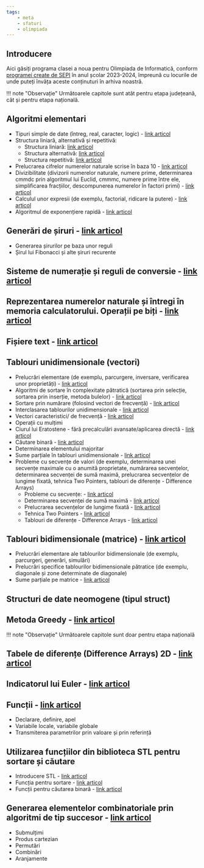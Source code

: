 ```yaml
---
tags:
    - meta
    - sfaturi
    - olimpiada
---
```


## Introducere

Aici găsiți programa clasei a noua pentru Olimpiada de Informatică, conform
[programei create de
SEPI](https://sepi.ro/assets/upload-file/oni2024/Programa%20pentru%20olimpiada%20de%20informatica_gimnaziu%20si%20liceu.pdf)
în anul școlar 2023-2024, împreună cu locurile de unde puteți învăța aceste
conținuturi în arhiva noastră.

!!! note "Observație"
    Următoarele capitole sunt atât pentru etapa județeană, cât și pentru etapa
    națională.

## Algoritmi elementari

- Tipuri simple de date (întreg, real, caracter, logic) - [link articol](../cppintro/data-types.md)
- Structura liniară, alternativă și repetitivă:
  - Structura liniară: [link articol](../cppintro/basic-math.md)
  - Structura alternativă: [link articol](../cppintro/conditions-if.md)
  - Structura repetitivă: [link articol](../cppintro/loops.md)
- Prelucrarea cifrelor numerelor naturale scrise în baza 10 - [link articol](../usor/digits-manipulation.md)
- Divizibilitate (divizorii numerelor naturale, numere prime, determinarea cmmdc prin algoritmul lui Euclid, cmmmc, numere prime între ele, simplificarea fracțiilor, descompunerea numerelor în factori primi) - [link articol](../usor/divisibility.md)
- Calculul unor expresii (de exemplu, factorial, ridicare la putere) - [link articol](../cppintro/basic-math.md)
- Algoritmul de exponențiere rapidă - [link articol](../mediu/pow-log.md#ridicarea-la-putere-in-timp-logaritmic)

## Generări de șiruri - [link articol](../usor/generarea-sirurilor.md)

- Generarea șirurilor pe baza unor reguli
- Șirul lui Fibonacci și alte șiruri recurente

## Sisteme de numerație și reguli de conversie - [link articol](../mediu/number-bases.md)

## Reprezentarea numerelor naturale și întregi în memoria calculatorului. Operații pe biți - [link articol](../mediu/bitwise-ops.md)

## Fișiere text - [link articol](../cppintro/input-output.md#citirea-si-afisarea-folosind-fisiere)

## Tablouri unidimensionale (vectori)

- Prelucrări elementare (de exemplu, parcurgere, inversare, verificarea unor
  proprietăți) - [link articol](../cppintro/arrays.md)
- Algoritmi de sortare în complexitate pătratică (sortarea prin selecție,
  sortarea prin inserție, metoda bulelor) - [link
  articol](../usor/sorting.md#algoritmi-de-sortare-in-on2)
- Sortare prin numărare (folosind vectori de frecvență) - [link
  articol](../usor/frequency-arrays.md)
- Interclasarea tablourilor unidimensionale - [link
  articol](../cppintro/arrays.md#interclasarea-tablourilor)
- Vectori caracteristici/ de frecvență - [link
  articol](../usor/frequency-arrays.md)
- Operații cu mulțimi
- Ciurul lui Eratostene - fără precalculări avansate/aplicarea directă - [link
  articol](../usor/sieve.md)
- Căutare binară - [link articol](../usor/binary-search.md)
- Determinarea elementului majoritar
- Sume parțiale în tablouri unidimensionale - [link
  articol](../usor/partial-sums.md)
- Probleme cu secvențe de valori (de exemplu, determinarea unei secvențe
  maximale cu o anumită proprietate, numărarea secvențelor, determinarea
  secvenței de sumă maximă, prelucrarea secvențelor de lungime fixată, tehnica
  Two Pointers, tablouri de diferențe - Difference Arrays)
  - Probleme cu secvențe: - [link
    articol](../mediu/sequences.md)
  - Determinarea secvenței de sumă maximă - [link
    articol](../mediu/sequences.md#subsecventa-de-suma-maxima)
  - Prelucrarea secvențelor de lungime fixată - [link
    articol](../mediu/sliding-window.md)
  - Tehnica Two Pointers - [link
    articol](../mediu/two-pointers.md)
  - Tablouri de diferențe - Difference Arrays - [link
    articol](../usor/partial-sums.md?h=#smenul-lui-mars)

## Tablouri bidimensionale (matrice) - [link articol](../cppintro/matrices.md)

- Prelucrări elementare ale tablourilor bidimensionale (de exemplu, parcurgeri,
  generări, simulări)
- Prelucrări specifice tablourilor bidimensionale pătratice (de exemplu,
  diagonale și zone determinate de diagonale)
- Sume parțiale pe matrice - [link
  articol](../usor/partial-sums.md#extinderea-sumelor-partiale-pe-matrice)

## Structuri de date neomogene (tipul struct)

## Metoda Greedy - [link articol](../usor/greedy.md)

!!! note "Observație"
    Următoarele capitole sunt doar pentru etapa națională

## Tabele de diferențe (Difference Arrays) 2D - [link articol](../usor/partial-sums.md?h=#smenul-lui-mars)

## Indicatorul lui Euler - [link articol](../mediu/euler-totient.md)

## Funcții - [link articol](../cppintro/functions.md)

- Declarare, definire, apel
- Variabile locale, variabile globale
- Transmiterea parametrilor prin valoare și prin referință

## Utilizarea funcțiilor din biblioteca STL pentru sortare și căutare

- Introducere STL - [link articol](../cppintro/stl.md)
- Funcția pentru sortare - [link
  articol](../usor/sorting.md#functia-stdsort)
- Funcții pentru căutarea binară - [link
  articol](../usor/binary-search.md#functii-de-sistem-pentru-cautarea-binara)

## Generarea elementelor combinatoriale prin algoritmi de tip succesor - [link articol](../mediu/backtracking.md)

- Submulțimi  
- Produs cartezian
- Permutări
- Combinări
- Aranjamente
